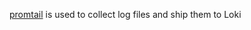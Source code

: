 [promtail](https://grafana.com/docs/loki/latest/send-data/promtail/) is used to collect log files and ship them to Loki